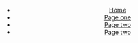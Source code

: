<nav>
    <header>
        <ul>
            <li><a href="https://yanliang789.github.io/home_garden">Home</a></li>
            <li><a href="https://yanliang789.github.io/home_garden/page1">Page one</a></li>
            <li><a href="https://yanliang789.github.io/home_garden/page2">Page two</a></li>
            <li><a href="https://yanliang789.github.io/home_garden/page3">Page two</a></li>
        </ul>
    </header>
</nav>

<meta charset="utf-8">
<head>
<style>
	h2 {
	font-size: 28px;
	color: #009E73;
	font-weight: normal;
	line-height: 1;
	text-align: left;
	margin: 10px 20px 20px;
	transform: translate(+10%, 0%);
	}

	div.toolTip {
		position: absolute;
		display: none;
       		text-align: left;
		min-width: 80px;
		height: auto;
		background: #ffffff;
		border: 1px solid #6F257F;
		padding: 14px;
	}

</style>
<div id='first_page'></div>

<svg width="960" height="500"></svg>
<script src="https://d3js.org/d3.v6.min.js"></script>
</head>
<body>
<main>
    <svg class="container"></svg>
</main>
<script>
    var svg = d3.select("svg"),
        margin = {top: 20, right: 80, bottom: 50, left: 50},
        width = svg.attr("width") - margin.left - margin.right,
        height = svg.attr("height") - margin.top - margin.bottom,
        g = svg.append("g").attr("transform", "translate(" + margin.left + "," + margin.top + ")");

    let padding = 8;

    let bar = svg.append("g")
        .attr("transform", "translate(" + margin.left + "," + margin.right + ")");

    d3.csv("EstimatesOfBusiness2019VS2020.csv", function(data) {
        return {
            year_2019: data['2019'],
            year_2020: data['2020'],
            change: +data['Percentage of Change'] * 100,
            estimates: data['Estimates of Business']
        };
        // return data;
    }).then(function(data) {
        console.log(data);
        // let columns = ['Building mat. and garden equip. and supplies dealers', 'Shoe stores','Gasoline stations', 'Food and beverage stores', 'Automobile and other motor vehicle dealers',  'Women\'s clothing stores', 'Grocery stores', 'Electronic shopping and mail-order houses' ,'Full service restaurants'];
        var tooltip = d3.select("body").append("div").attr("class", "toolTip");
        let bar_width = width / data.length;

        // Add X axis for
        let x = d3.scaleBand()
            .range([0, width])
            .domain([0, data.length])
        bar.append("g")
            .attr("transform", "translate(0," + height / 2 + ")")
            .call(d3.axisBottom(x).tickFormat(function (d) {
                return d.estimates;
            }))
        // Add Y axis
        let y = d3.scaleLinear()
            .domain([-80, 80])
            .range([height, 0])
        bar.append("g")
            .call(d3.axisLeft(y));

        // Add rects
        bar.append('g')
            .selectAll("rect")
            .data(data)
            .enter()
            .append("rect")
            .sort(function(a, b) {
                return d3.ascending(a.change, b.change);
            })
            .attr("class", "rects")
            .attr("y", function (d) {
                if (d.change >= 0) {
                    return y(d.change);
                }
                return height / 2;
            })
            .attr("height", function (d) {
                if (d.change > 0) {
                    return height / 2 - y(d.change);
                } else {
                    return  - height / 2 + y(d.change);
                }
            })
            .attr("width",  bar_width - padding)
            .attr('transform', function (d, i) {
                let position = [bar_width * i + padding, 0];
                return 'translate(' + position + ')';
            })
            .attr("fill", function (d) {
                if (d.estimates === 'Building mat. and garden equip. and supplies dealers'){
                    return '#1E5631';
                } else if(d.change >0 ){
                    return '#6D8700';
                }
                return '#D1193E';
            })
            .on("mousemove", function(event, d){
            tooltip
                .style("left",event.pageX - 50 + "px")
                .style("top", event.pageY - 70 + "px")
                .style("display", "inline-block")
                .html("Retail:" + (d.estimates) + "<br/>" + "Rise: " +  (d3.format(".2f"))(d.change) + "%");})
            .on("mouseout", function(d){ tooltip.style("display", "none");});

        svg.append("text")
            .attr("x", width / 2)
            .attr("y", (margin.bottom + margin.top))
            .attr("text-anchor", "middle")
            .style("font-size", "15px")
            .text("Retail Sales Rise During Covid-19");

        //Y axis text
        svg.append("text")
            .attr("transform", "rotate(-90)")
            .attr("x", 0 - height / 2 - margin.top - margin.bottom)
            .attr("y", 0 )
            .attr("dy", "1em")
            .attr("text-anchor", "middle")
            .text("Rise Percentage");
    })
</script>
</body>
